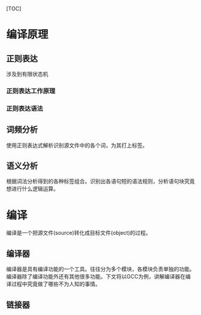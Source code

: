 ---
---

[TOC]

# 编译原理

## 正则表达

涉及到有限状态机

### 正则表达工作原理

### 正则表达语法

## 词频分析

使用正则表达式解析识别源文件中的各个词，为其打上标签。

## 语义分析

根据词法分析得到的各种标签组合。识别出各语句短的语法规则，分析语句块究竟想进行什么逻辑运算。

# 编译

编译是一个把源文件(source)转化成目标文件(object)的过程。

## 编译器

编译器是具有编译功能的一个工具。往往分为多个模块，各模块负责单独的功能。
编译器除了编译功能外还有其他很多功能。下文将以GCC为例，讲解编译器在编译过程中究竟做了哪些不为人知的事情。

## 链接器


